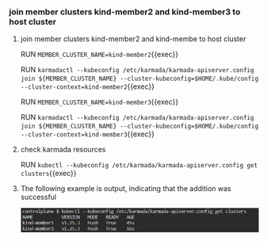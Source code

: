 ### join member clusters kind-member2 and kind-member3 to host cluster

1. join member clusters kind-member2 and kind-membe to host cluster

   RUN `MEMBER_CLUSTER_NAME=kind-member2`{{exec}}

   RUN `karmadactl --kubeconfig /etc/karmada/karmada-apiserver.config  join ${MEMBER_CLUSTER_NAME} --cluster-kubeconfig=$HOME/.kube/config --cluster-context=kind-member2`{{exec}}

   RUN `MEMBER_CLUSTER_NAME=kind-member3`{{exec}}

   RUN `karmadactl --kubeconfig /etc/karmada/karmada-apiserver.config  join ${MEMBER_CLUSTER_NAME} --cluster-kubeconfig=$HOME/.kube/config --cluster-context=kind-member3`{{exec}}
2. check karmada resources

   RUN `kubectl --kubeconfig /etc/karmada/karmada-apiserver.config get clusters`{{exec}}
3. The following example is output, indicating that the addition was successful

   ![Scan results](../image/success.png)
